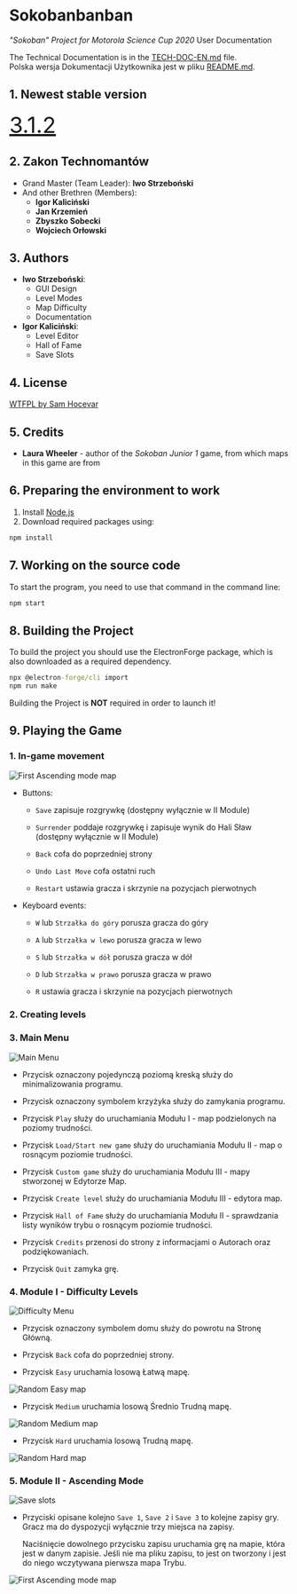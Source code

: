 # Sokobanbanban

*"Sokoban" Project for Motorola Science Cup 2020*
User Documentation

The Technical Documentation is in the [TECH-DOC-EN.md](./TECH-DOC-EN.md) file.  
Polska wersja Dokumentacji Użytkownika jest w pliku [README.md](./README.md).  

## 1. Newest stable version

<u style="font-size: 2.5rem">3.1.2</u>

## 2. Zakon Technomantów

* Grand Master (Team Leader): **Iwo Strzeboński**
* And other Brethren (Members):
  * **Igor Kaliciński**
  * **Jan Krzemień**
  * **Zbyszko Sobecki**
  * **Wojciech Orłowski**

## 3. Authors

* **Iwo Strzeboński**:
  * GUI Design
  * Level Modes
  * Map Difficulty
  * Documentation
* **Igor Kaliciński**:
  * Level Editor
  * Hall of Fame
  * Save Slots

## 4. License

[WTFPL by Sam Hocevar](./LICENSE)

## 5. Credits

* **Laura Wheeler** - author of the *Sokoban Junior 1* game, from which maps in this game are from

## 6. Preparing the environment to work

1. Install [Node.js](https://nodejs.org/en/download/)
2. Download required packages using:

```cmd
npm install
```

## 7. Working on the source code

To start the program, you need to use that command in the command line:

```cmd
npm start
```

## 8. Building the Project

To build the project you should use the ElectronForge package, which is also downloaded as a required dependency.

```cmd
npx @electron-forge/cli import
npm run make
```

Building the Project is **NOT** required in order to launch it!

## 9. Playing the Game

### 1. In-game movement

![First Ascending mode map](./screenshots/ascending.png)

* Buttons:
  * `Save` zapisuje rozgrywkę (dostępny wyłącznie w II Module)  

  * `Surrender` poddaje rozgrywkę i zapisuje wynik do Hali Sław
  (dostępny wyłącznie w II Module)  

  * `Back` cofa do poprzedniej strony  

  * `Undo Last Move` cofa ostatni ruch

  * `Restart` ustawia gracza i skrzynie na pozycjach pierwotnych

* Keyboard events:
  * `W` lub `Strzałka do góry` porusza gracza do góry

  * `A` lub `Strzałka w lewo` porusza gracza w lewo

  * `S` lub `Strzałka w dół` porusza gracza w dół

  * `D` lub `Strzałka w prawo` porusza gracza w prawo

  * `R` ustawia gracza i skrzynie na pozycjach pierwotnych

### 2. Creating levels

### 3. Main Menu

![Main Menu](./screenshots/index.png)

* Przycisk oznaczony pojedynczą poziomą kreską służy do minimalizowania programu.  

* Przycisk oznaczony symbolem krzyżyka służy do zamykania programu.  

* Przycisk `Play` służy do uruchamiania Modułu I -
map podzielonych na poziomy trudności.  

* Przycisk `Load/Start new game` służy do uruchamiania Modułu II -
map o rosnącym poziomie trudności.  

* Przycisk `Custom game` służy do uruchamiania Modułu III -
mapy stworzonej w Edytorze Map.  

* Przycisk `Create level` służy do uruchamiania Modułu III - edytora map.  

* Przycisk `Hall of Fame` służy do uruchamiania Modułu II -
sprawdzania listy wyników trybu o rosnącym poziomie trudności.

* Przycisk `Credits` przenosi do strony z informacjami
o Autorach oraz podziękowaniach.  

* Przycisk `Quit` zamyka grę.  

### 4. Module I - Difficulty Levels

![Difficulty Menu](./screenshots/difficulty.png)

* Przycisk oznaczony symbolem domu służy do powrotu na Stronę Główną.  

* Przycisk `Back` cofa do poprzedniej strony.  

* Przycisk `Easy` uruchamia losową Łatwą mapę.  

![Random Easy map](./screenshots/easy.png)

* Przycisk `Medium` uruchamia losową Średnio Trudną mapę.  

![Random Medium map](./screenshots/medium.png)

* Przycisk `Hard` uruchamia losową Trudną mapę.  

![Random Hard map](./screenshots/hard.png)

### 5. Module II - Ascending Mode

![Save slots](./screenshots/saves.png)

* Przyciski opisane kolejno `Save 1`, `Save 2` i `Save 3` to kolejne zapisy gry.
Gracz ma do dyspozycji wyłącznie trzy miejsca na zapisy.  

  Naciśnięcie dowolnego przycisku zapisu uruchamia grę na mapie,
  która jest w danym zapisie. Jeśli nie ma pliku zapisu, to jest on tworzony
  i jest do niego wczytywana pierwsza mapa Trybu.  

![First Ascending mode map](./screenshots/ascending.png)
